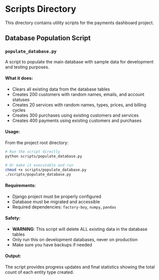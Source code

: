 # Scripts Directory

This directory contains utility scripts for the payments dashboard project.

## Database Population Script

### `populate_database.py`

A script to populate the main database with sample data for development and testing purposes.

#### What it does:
- Clears all existing data from the database tables
- Creates 200 customers with random names, emails, and account statuses
- Creates 20 services with random names, types, prices, and billing cycles
- Creates 300 purchases using existing customers and services
- Creates 400 payments using existing customers and purchases

#### Usage:

From the project root directory:

```bash
# Run the script directly
python scripts/populate_database.py

# Or make it executable and run
chmod +x scripts/populate_database.py
./scripts/populate_database.py
```

#### Requirements:
- Django project must be properly configured
- Database must be migrated and accessible
- Required dependencies: `factory-boy`, `numpy`, `pandas`

#### Safety:
- **WARNING**: This script will delete ALL existing data in the database tables
- Only run this on development databases, never on production
- Make sure you have backups if needed

#### Output:
The script provides progress updates and final statistics showing the total count of each entity type created. 